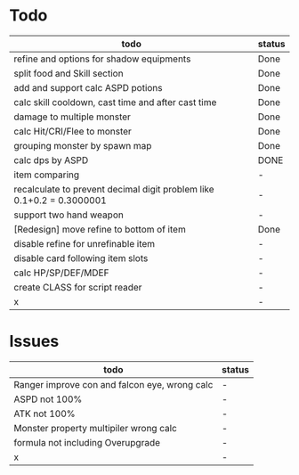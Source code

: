 # Todo

| todo                                                                  | status |
| --------------------------------------------------------------------- | ------ |
| refine and options for shadow equipments                              | Done   |
| split food and Skill section                                          | Done   |
| add and support calc ASPD potions                                     | Done   |
| calc skill cooldown, cast time and after cast time                    | Done   |
| damage to multiple monster                                            | Done   |
| calc Hit/CRI/Flee to monster                                          | Done   |
| grouping monster by spawn map                                         | Done   |
| calc dps by ASPD                                                      | DONE   |
| item comparing                                                        | -      |
| recalculate to prevent decimal digit problem like 0.1+0.2 = 0.3000001 | -      |
| support two hand weapon                                               | -      |
| [Redesign] move refine to bottom of item                              | Done   |
| disable refine for unrefinable item                                   | -      |
| disable card following item slots                                     | -      |
| calc HP/SP/DEF/MDEF                                                   | -      |
| create CLASS for script reader                                        | -      |
| x                                                                     | -      |

# Issues

| todo                                          | status |
| --------------------------------------------- | ------ |
| Ranger improve con and falcon eye, wrong calc | -      |
| ASPD not 100%                                 | -      |
| ATK not 100%                                  | -      |
| Monster property multipiler wrong calc        | -      |
| formula not including Overupgrade             | -      |
| x                                             | -      |

